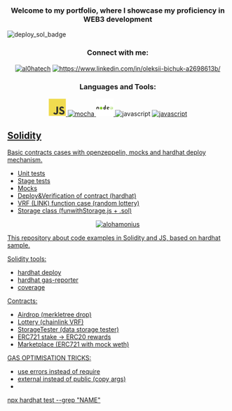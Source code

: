 <h3 align="center">Welcome to my portfolio, where I showcase my proficiency in WEB3 development</h3>

![deploy_sol_badge](https://github.com/alohamonius/codebucket/actions/workflows/solidity-deploy.yml/badge.svg?branch=main)

<h3 align="center">Connect with me:</h3>
<p align="center">
<a href="https://twitter.com/al0hatech" target="blank"><img align="center" src="https://raw.githubusercontent.com/rahuldkjain/github-profile-readme-generator/master/src/images/icons/Social/twitter.svg" alt="al0hatech" height="30" width="40" /></a>
<a href="https://linkedin.com/in/https://www.linkedin.com/in/oleksii-bichuk-a2698613b/" target="blank"><img align="center" src="https://raw.githubusercontent.com/rahuldkjain/github-profile-readme-generator/master/src/images/icons/Social/linked-in-alt.svg" alt="https://www.linkedin.com/in/oleksii-bichuk-a2698613b/" height="30" width="40" /></a>
</p>

<h3 align="center">Languages and Tools:</h3>
<p align="center"> <a href="https://developer.mozilla.org/en-US/docs/Web/JavaScript" target="_blank" rel="noreferrer"> <img src="https://raw.githubusercontent.com/devicons/devicon/master/icons/javascript/javascript-original.svg" alt="javascript" width="40" height="40"/> </a> <a href="https://mochajs.org" target="_blank" rel="noreferrer"> <img src="https://www.vectorlogo.zone/logos/mochajs/mochajs-icon.svg" alt="mocha" width="40" height="40"/> </a> <a href="https://nodejs.org" target="_blank" rel="noreferrer"> <img src="https://raw.githubusercontent.com/devicons/devicon/master/icons/nodejs/nodejs-original-wordmark.svg" alt="nodejs" width="40" height="40"/> </a> 
<img src="https://styles.redditmedia.com/t5_37k24/styles/communityIcon_1etv9auttp181.png?width=256&s=c9fd0fe7ec9e2b0e377dd5198fd033a05674c302" alt="javascript" width="40" height="40"/> </a> <a href="https://docs.soliditylang.org/en/v0.8.19/" target="_blank" rel="noreferrer">
<img src="https://www.solodev.com/file/13466e21-dd2c-11ec-b9ad-0eaef3759f5f/Hardhat-Logo-Icon.png" alt="javascript" width="40" height="40"/> </a> <a href="https://hardhat.org/" target="_blank" rel="noreferrer">
</p>

## Solidity

Basic contracts cases with openzeppelin, mocks and hardhat deploy mechanism.

- Unit tests
- Stage tests
- Mocks
- Deploy&Verification of contract (hardhat)
- VRF (LINK) function case (random lottery)
- Storage class (funwithStorage.js + .sol)

<p align="center"> <img src="https://komarev.com/ghpvc/?username=alohamonius&label=Profile%20views&color=0e75b6&style=flat" alt="alohamonius" /> </p>

This repository about code examples in Solidity and JS, based on hardhat sample.

Solidity tools:

- hardhat deploy
- hardhat gas-reporter
- coverage

Contracts:

- Airdrop (merkletree drop)
- Lottery (chainlink VRF)
- StorageTester (data storage tester)
- ERC721 stake -> ERC20 rewards
- Marketplace (ERC721 with mock weth)

GAS OPTIMISATION TRICKS:

- use errors instead of require
- external instead of public (copy args)
-

npx hardhat test --grep "NAME"